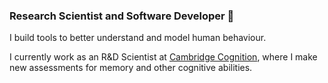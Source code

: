 ### Research Scientist and Software Developer 👋

I build tools to better understand and model human behaviour. 

I currently work as an R&D Scientist at [Cambridge Cognition](https://www.cambridgecognition.com/services/neuroscience-consultancy/alex-anwyl-irvine-phd), where I make new assessments for memory and other cognitive abilities. 

<!--
**u01ai11/u01ai11** is a ✨ _special_ ✨ repository because its `README.md` (this file) appears on your GitHub profile.

Here are some ideas to get you started:

- 🔭 I’m currently working on ...
- 🌱 I’m currently learning ...
- 👯 I’m looking to collaborate on ...
- 🤔 I’m looking for help with ...
- 💬 Ask me about ...
- 📫 How to reach me: ...
- 😄 Pronouns: ...
- ⚡ Fun fact: ...
-->

